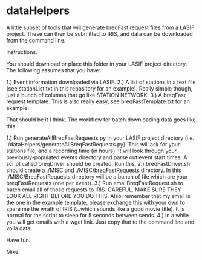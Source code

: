 dataHelpers
===========

A little subset of tools that will generate breqFast request files from a LASIF project. These can then be submitted to IRIS, and data can be downloaded from the command line.

Instructions.

You should download or place this folder in your LASIF project directory. The following assumes that you have:
  
  1.) Event information downloaded via LASIF.
  2.) A list of stations in a text file (see stationList.txt in this repository for an example). Really simple though, just a bunch of columns that go like STATION NETWORK.
  3.) A breqFast request template. This is also really easy, see breqFastTemplate.txt for an example.

That should be it I think. The workflow for batch downloading data goes like this.

  1.) Run generateAllBreqFastRequests.py in your LASIF project directory (i.e. ./dataHelpers/generateAllBreqFastRequests.py). This will ask for your stations file, and a recording time (in hours). It will look through your previously-populated events directory and parse out event start times. A script called breqDriver should be created. Run this.
  2.) breqFastDriver.sh should create a ./MISC and ./MISC/breqFastRequests directory. In this ./MISC/BreqFastRequests directory will be a bunch of file which are your breqFastRequests (one per event).
  3.) Run emailBreqFastRequest.sh to batch email all of those requests to IRIS. CAREFUL. MAKE SURE THEY LOOK ALL RIGHT BEFORE YOU DO THIS. Also, remember that my email is the one in the example template, please exchange this with your own to spare me the wrath of IRIS (...which sounds like a good movie title). It is normal for the script to sleep for 5 seconds between sends.
  4.) In a while you will get emails with a wget link. Just copy that to the command line and voila data.

Have fun.

Mike.
